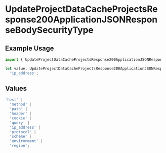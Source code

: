 # UpdateProjectDataCacheProjectsResponse200ApplicationJSONResponseBodySecurityType

## Example Usage

```typescript
import { UpdateProjectDataCacheProjectsResponse200ApplicationJSONResponseBodySecurityType } from '@vercel/client/models/operations';

let value: UpdateProjectDataCacheProjectsResponse200ApplicationJSONResponseBodySecurityType =
  'ip_address';
```

## Values

```typescript
'host' |
  'method' |
  'path' |
  'header' |
  'cookie' |
  'query' |
  'ip_address' |
  'protocol' |
  'scheme' |
  'environment' |
  'region';
```
